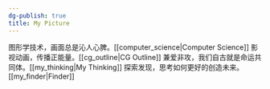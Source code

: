```yaml
---
dg-publish: true
title: My Picture
---
```

图形学技术，画面总是沁人心脾。[[computer_science|Computer Science]]
影视动画，传播正能量。[[cg_outline|CG Outline]]
兼爱非攻，我们自古就是命运共同体。[[my_thinking|My Thinking]] 
探索发现，思考如何更好的创造未来。 [[my_finder|Finder]] 
